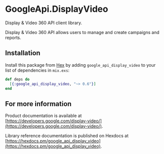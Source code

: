 # GoogleApi.DisplayVideo

Display & Video 360 API client library.

Display & Video 360 API allows users to manage and create campaigns and reports.

## Installation

Install this package from [Hex](https://hex.pm) by adding
`google_api_display_video` to your list of dependencies in `mix.exs`:

```elixir
def deps do
  [{:google_api_display_video, "~> 0.6"}]
end
```

## For more information

Product documentation is available at [https://developers.google.com/display-video/](https://developers.google.com/display-video/).

Library reference documentation is published on Hexdocs at
[https://hexdocs.pm/google_api_display_video](https://hexdocs.pm/google_api_display_video).
